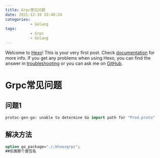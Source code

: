 ```yaml
---
title: Grpc常见问题
date: 2021-12-10 15:40:24
categories: 
           - Golang
tags:
           - Grpc
           - Golang
---
```


Welcome to [Hexo](https://hexo.io/)! This is your very first post. Check [documentation](https://hexo.io/docs/) for more info. If you get any problems when using Hexo, you can find the answer in [troubleshooting](https://hexo.io/docs/troubleshooting.html) or you can ask me on [GitHub](https://github.com/hexojs/hexo/issues).

# Grpc常见问题

## 问题1

```protobuf
protoc-gen-go: unable to determine Go import path for "Prod.proto"
```

## 解决方法

```protobuf
option go_package="./;khaosgrpc"; 
##后面那个是包名
```

